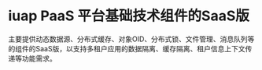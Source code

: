 # iuap PaaS 平台基础技术组件的SaaS版

主要提供动态数据源、分布式缓存、对象OID、分布式锁、文件管理、消息队列等的组件的SaaS版，以支持多租户应用的数据隔离、缓存隔离、租户信息上下文传递等功能需求。
